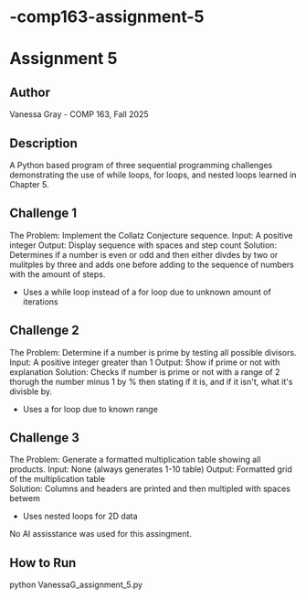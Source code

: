 # -comp163-assignment-5
# Assignment 5
## Author
Vanessa Gray - COMP 163, Fall 2025

## Description
A Python based program of three sequential programming challenges demonstrating the use of while loops, for loops, and nested loops learned in Chapter 5. 

## Challenge 1
The Problem: Implement the Collatz Conjecture sequence.
Input: A positive integer
Output: Display sequence with spaces and step count
Solution: Determines if a number is even or odd and then either divdes by two or mulitples by three and adds one before adding to the sequence of numbers with the amount of steps.
- Uses a while loop instead of a for loop due to unknown amount of iterations

## Challenge 2
The Problem: Determine if a number is prime by testing all possible divisors.
Input: A positive integer greater than 1
Output: Show if prime or not with explanation
Solution: Checks if number is prime or not with a range of 2 thorugh the number minus 1 by % then stating if it is, and if it isn't, what it's divisble by. 
- Uses a for loop due to known range 

## Challenge 3 
The Problem: Generate a formatted multiplication table showing all products.
Input: None (always generates 1-10 table)
Output: Formatted grid of the multiplication table  
Solution: Columns and headers are printed and then multipled with spaces betwem
- Uses nested loops for 2D data


No AI assisstance was used for this assingment.

## How to Run
python VanessaG_assignment_5.py
